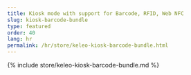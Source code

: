 ```yaml
---
title: Kiosk mode with support for Barcode, RFID, Web NFC
slug: kiosk-barcode-bundle
type: featured
order: 40
lang: hr
permalink: /hr/store/keleo-kiosk-barcode-bundle.html
---
```


{% include store/keleo-kiosk-barcode-bundle.md %}
